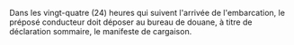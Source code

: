 Dans les vingt-quatre (24) heures qui suivent
l'arrivée de l'embarcation, le préposé conducteur doit déposer au bureau
de douane, à titre de déclaration sommaire, le manifeste de cargaison.